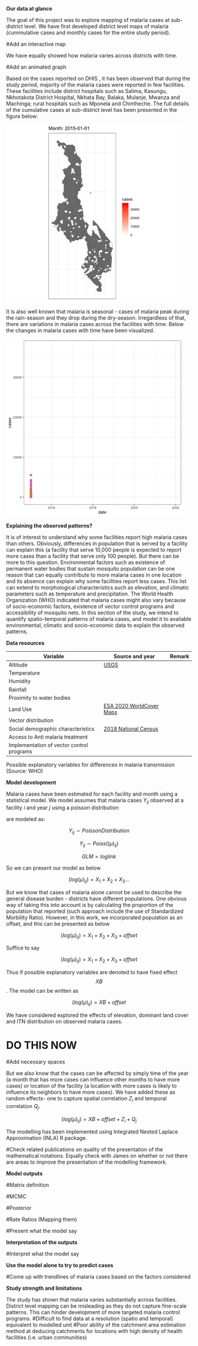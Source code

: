 **Our data at glance**

The goal of this project was to explore mapping of malaria cases at sub-district level. We have first developed district level maps of malaria (cummulative cases and monthly cases for the entire study period).

#Add an interactive map

We have equally showed how malaria varies across districts with time.

#Add an animated graph

Based on the cases reported on DHIS , it has been observed that during the study period, majority of the malaria cases were reported in few facilities. These facilities include district hospitals such as Salima, Kasungu, Nkhotakota District Hospital, Nkhata Bay, Balaka, Mulanje, Mwanza and Machinga; rural hospitals such as Mponela and Chintheche. The full details of the cumulative cases at sub-district level has been presented in the figure below:

![malaria cases during the study period](graphics/cases_Space_time.gif)

It is also well known that malaria is seasonal - cases of malaria peak during the rain-season and they drop during the dry-season. Irregardless of that, there are variations in malaria cases across the facilities with time. Below the changes in malaria cases with time have been visualized.

![](graphics/cases_time.gif)

**Explaining the observed patterns?**

It is of interest to understand why some facilities report high malaria cases than others. Obviously, differences in population that is served by a facility can explain this (a facility that serve 10,000 people is expected to report more cases than a facility that serve only 100 people). But there can be more to this question. Environmental factors such as existence of permanent water bodies that sustain mosquito population can be one reason that can equally contribute to more malaria cases in one location and its absence can explain why some facilities report less cases. This list can extend to morphological characteristics such as elevation, and climatic parameters such as temperature and precipitation. The World Health Organization (WHO) indicated that malaria cases might also vary because of socio-economic factors, existence of vector control programs and accessibility of mosquito nets. In this section of the study, we intend to quantify spatio-temporal patterns of malaria cases, and model it to available environmental, climatic and socio-economic data to explain the observed patterns.

**Data resources**

| Variable                                  | Source and year                                                                                                                                                                     | Remark |
|-------------------------------------------|-------------------------------------------------------------------------------------------------------------------------------------------------------------------------------------|--------|
| Altitude                                  | [USGS](https://www.usgs.gov/centers/eros/science/usgs-eros-archive-digital-elevation-shuttle-radar-topography-mission-srtm-1?qt-science_center_objects=0#qt-science_center_objects) |        |
| Temperature                               |                                                                                                                                                                                     |        |
| Humidity                                  |                                                                                                                                                                                     |        |
| Rainfall                                  |                                                                                                                                                                                     |        |
| Proximity to water bodies                 |                                                                                                                                                                                     |        |
| Land Use                                  | [ESA 2020 WorldCover Maps](https://esa-worldcover.org/en/data-access)                                                                                                               |        |
| Vector distribution                       |                                                                                                                                                                                     |        |
| Social demographic characteristics        | [2018 National Census](http://www.nsomalawi.mw/index.php?option=com_content&view=article&id=226&Itemid=6)                                                                           |        |
| Access to Anti malaria treatment          |                                                                                                                                                                                     |        |
| Implementation of vector control programs |                                                                                                                                                                                     |        |

Possible explanatory variables for differences in malaria transmission (Source: WHO)

**Model development**

Malaria cases have been estimated for each facility and month using a statistical model. We model assumes that malaria cases $Y_{ij}$ observed at a facility $i$ and year $j$ using a poisson distribution

are modeled as:

$$
   Y_{ij } {\sim} Poisson Distribution
$$

$$
   Y_{ij } {\sim} Poiss((\mu)_{ij})
$$

$$
   GLM = log link
$$

So we can present our model as below

$$
  (log(\mu)_{ij}) = X_1 + X_2 + X_3 ...
$$

But we know that cases of malaria alone cannot be used to describe the general disease burden - districts have different populations. One obvious way of taking this into account is by calculating the proportion of the population that reported (such approach include the use of Standardized Morbility Ratio). However, in this work, we incorporated population as an offset, and this can be presented as below

$$
  (log(\mu)_{ij}) = X_1 + X_2 + X_3 + offset
$$

Suffice to say

$$
  (log(\mu)_{ij}) = X_1 + X_2 + X_3 + offset
$$

Thus if possible explanatory variables are denoted to have fixed effect $$XB$$. The model can be written as

$$
  (log(\mu)_{ij}) = XB + offset
$$

We have considered explored the effects of elevation, dominant land cover and ITN distribution on observed malaria cases.

# DO THIS NOW

#Add necessary spaces

But we also know that the cases can be affected by simply time of the year (a month that has more cases can influence other months to have more cases) or location of the facility (a location with more cases is likely to influence its neighbors to have more cases). We have added these as random effects- one to capture spatial correlation $Z_i$ and temporal correlation $Q_j$.

$$
  (log(\mu)_{ij}) = XB + offset + Z_i + Q_j
$$

The modelling has been implemented using Integrated Nested Laplace Approximation (INLA) R package.

#Check related publications on quality of the presentation of the mathematical notations. Equally check with James on whether or not there are areas to improve the presentation of the modelling framework.

**Model outputs**

#Matrix definition

#MCMC

#Posterior

#Rate Ratios (Mapping them)

#Present what the model say

**Interpretation of the outputs**

#Interpret what the model say

**Use the model alone to try to predict cases**

#Come up with trendlines of malaria cases based on the factors considered

**Study strength and limitations**

The study has shown that malaria varies substantially across facilities. District level mapping can be misleading as they do not capture fine-scale patterns. This can hinder development of more targeted malaria control programs. #Difficult to find data at a resolution (spatio and temporal) equivalent to modelled unit #Poor ability of the catchment area estimation method at deducing catchments for locations with high density of health facilities (i.e. urban communities)
